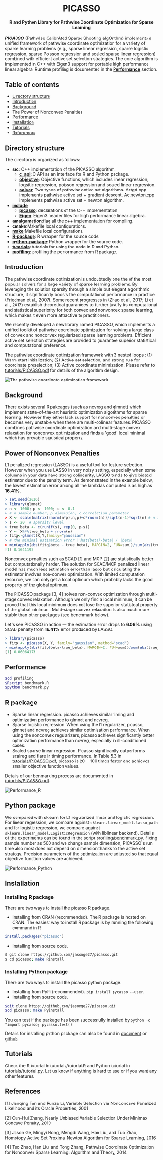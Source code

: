 <h1 align="center">PICASSO</h1>
<h4 align="center">R and Python Library for Pathwise Coordinate Optimization for Sparse Learning</h4>

___PICASSO___ (PathwIse
CalibrAted Sparse Shooting algOrithm) implements a unified framework of pathwise coordinate optimization for a variety of sparse learning problems (e.g., sparse linear regression, sparse logistic regression, sparse Poisson regression and scaled sparse linear regression) combined with efficient active set selection strategies. The core algorithm is implemented in C++ with Eigen3 support for portable high performance linear algebra. Runtime profiling is documented in the [__Performance__](#performance) section.

## Table of contents

- [Directory structure](#directory-structure)
- [Introduction](#introduction)
- [Background](#background)
- [The Power of Nonconvex Penalties](#power-of-nonconvex-penalties)
- [Performance](#performance)
- [Installation](#installation)
- [Tutorials](#tutorials)
- [References](#references)

## Directory structure
The directory is organized as follows:
* [__src__](src): C++ implementation of the PICASSO algorithm.
   * [__c_api__](c_api): C API as an interface for R and Python package.
   * [__objective__](objective): Objective functions, which includes linear regression, logsitic regression, poisson regression and scaled linear regression.
   * [__solver__](solver): Two types of pathwise active set algorithms. Actgd.cpp implements pathwise active set + gradient descent. Actnewton.cpp implements pathwise active set + newton algorithm.
* [__include__](include) 
   * [__picasso__](picasso): declarations of the C++ implementation
   * [__Eigen__](Eigen): Eigen3 header files for high performance linear algebra.
* [__amalgamation__](amalgamation):flag all the c++ implementation for compiling.
* [__cmake__](cmake):Makefile local configurations.
* [__make__](make):Makefile local configurations.
* [__R-package__](R-package): R wrapper for the source code.
* [__python-package__](python-package): Python wrapper for the source code.
* [__tutorials__](tutorials): tutorials for using the code in R and Python.
* [__profiling__](profiling): profiling the performance from R package.

## Introduction
The pathwise coordinate optimization is undoubtedly one the of the most popular solvers for a large variety of sparse learning problems. By leveraging the solution sparsity through a simple but elegant algorithmic structure, it significantly boosts the computational performance in practice (Friedman et al., 2007). Some recent progresses in (Zhao et al., 2017; Li et al., 2017) establish theoretical guarantees to further justify its computational and statistical superiority for both convex and nonvoncex sparse learning, which makes it even more attractive to practitioners.

We recently developed a new library named PICASSO, which implements a unified toolkit of pathwise coordinate optimization for solving a large class of convex and nonconvex regularized sparse learning problems. Efficient active set selection strategies are provided to guarantee superior statistical and computational preference.


The pathwise coordinate optimization framework with 3 nested loops : (1) Warm start initialization; (2) Active set selection, and strong rule for coordinate preselection; (3) Active coordinate minimization. Please refer to [tutorials/PICASSO.pdf](https://raw.githubusercontent.com/jasonge27/picasso/master/tutorials/PICASSO.pdf) for details of the algorithm design.

![The pathwise coordinate optimization framework](https://raw.githubusercontent.com/jasonge27/picasso/master/tutorials/images/picasso_flow.png)

## Background
There exists several R pakcages (such as ncvreg and glmnet) which implement state-of-the-art heuristic optimization algorithms for sparse learning. However they either lack support for nonconvex penalties or becomes very unstable when there are multi-colinear features. PICASSO combines pathwise coordinate optimization and multi-stage convex relaxation for nonconvex optimization and finds a 'good' local minimal which has provable statistical property.

## Power of Nonconvex Penalties 

L1 penalized regression (LASSO) is a useful tool for feature selection. However when you use LASSO in very noisy setting, especially when some columns in your data have strong colinearity, LASSO tends to give biased estimator due to the penalty term. As demonstrated in the example below, the lowest estimation error among all the lambdas computed is as high as **16.41%**.

```R
> set.seed(2016)
> library(glmnet)
> n <- 1000; p <- 1000; c <- 0.1
> # n sample number, p dimension, c correlation parameter
> X <- scale(matrix(rnorm(n*p),n,p)+c*rnorm(n))/sqrt(n-1)*sqrt(n) # n is smaple number,
> s <- 20  # sparsity level
> true_beta <- c(runif(s), rep(0, p-s))
> Y <- X%*%true_beta + rnorm(n)
> fitg<-glmnet(X,Y,family="gaussian")
> # the minimal estimation error |\hat{beta}-beta| / |beta|
> min(apply(abs(fitg$beta - true_beta), MARGIN=2, FUN=sum))/sum(abs(true_beta))
[1] 0.1641195
```



Nonconvex penalties such as SCAD [1] and MCP [2] are statistically better but computationally harder. The solution for SCAD/MCP penalized linear model has much less estimation error than lasso but calculating the estimator involves non-convex optimization. With limited computation resource, we can only get a local optimum which probably lacks the good property of the global optimum.

The PICASSO package [3, 4] solves non-convex optimization through multi-stage convex relaxation. Although we only find a local minimum, it can be proved that this local minimum does not lose the superior statistcal property of the global minimum. Multi-stage convex relaxation is also much more stable than other packages (see benchmark below).

Let's see PICASSO in action — the estimation error drops to **6.06%** using SCAD penalty from **16.41%** error produced by LASSO.

```R
> library(picasso)
> fitp <- picasso(X, Y, family="gaussian", method="scad")
> min(apply(abs(fitp$beta-true_beta), MARGIN=2, FUN=sum))/sum(abs(true_beta))
[1] 0.06064173
```



## Performance 
```bash
$cd profiling 
$Rscript benchmark.R
$python benchmark.py
```

## R package
 - Sparse linear regression. picasso achieves similar timing and optimization performance to glmnet and ncvreg.
 - Sparse logistic regression. When using the l1 regularizer, picasso, glmnet and ncvreg achieves similar optimization performance. When using the nonconvex regularizers, picasso achieves significantly better optimization performance than ncvreg, especially in ill-conditioned cases.
 - Scaled sparse linear regression. Picasso significantly outperforms scalreg and flare in timing performance. In Table 5.3 in [tutorials/PICASSO.pdf](https://raw.githubusercontent.com/jasonge27/picasso/master/tutorials/PICASSO.pdf), picasso is 20 − 100 times faster and achieves smaller objective function values.

Details of our benmarking process are documented in [tutorials/PICASSO.pdf](https://raw.githubusercontent.com/jasonge27/picasso/master/tutorials/PICASSO.pdf).

![Performance_R](https://raw.githubusercontent.com/jasonge27/picasso/master/tutorials/images/performance_R.jpeg)

## Python package
We compared with sklearn for L1 regularized linear and logistic regression. For linear regression, we compare against  ``sklearn.linear_model.lasso_path`` and for logistic regression, we compare against ``sklearn.linear_model.LogisticRegression`` (with liblinear backend). Details of the experiments can be found in the script [profiling/benchmark.py](https://raw.githubusercontent.com/jasonge27/picasso/master/profiling/benchmark.py). Fixing sample number as 500 and we change sample dimension, PICASSO's run time also most does not depend on dimension thanks to the active set strategy. Precision parameters of the optimization are adjusted so that equal objective function values are achieved.

![Performance_Python](https://raw.githubusercontent.com/jasonge27/picasso/master/tutorials/images/performance_python.jpeg)

## Installation
### Installing R package
There are two ways to install the picasso R package.
- Installing from CRAN (recommended). The R package is hosted on CRAN. The easiest way to install R package is by running the following command in R
```R
install.packages("picasso")
```

- Installing from source code. 
```bash
$ git clone https://github.com/jasonge27/picasso.git
$ cd picasso; make Rinstall
```

### Installing Python package
There are two ways to install the picasso python package.
- Installing from PyPi (recommended). ``pip install pycasso --user``. 
- Installing from source code. 
 ```bash
 $git clone https://github.com/jasonge27/picasso.git
 $cd picasso; make Pyinstall
 ```

You can test if the package has been successfully installed by ``python -c "import pycasso; pycasso.test() ``

Details for installing python package can also be found in [document](https://hmjianggatech.github.io/picasso/) or [github](https://github.com/jasonge27/picasso/tree/master/python-package)

## Tutorials
Check the R tutorial in tutorials/tutorial.R and Python tutorial in tutorials/tutorial.py. Let us know if anything is hard to use or if you want any other features. 

## References

[1] Jianqing Fan and Runze Li, Variable Selection via Nonconcave Penalized Likelihood and its Oracle Properties, 2001

[2] Cun-Hui Zhang, Nearly Unbiased Variable Selection Under Minimax Concave Penalty, 2010

[3] Jason Ge, Mingyi Hong, Mengdi Wang, Han Liu, and Tuo Zhao, Homotopy Active Set Proximal Newton Algorithm for Sparse Learning, 2016

[4] Tuo Zhao, Han Liu, and Tong Zhang, Pathwise Coordinate Optimization for Nonconvex Sparse Learning: Algorithm and Theory, 2014

